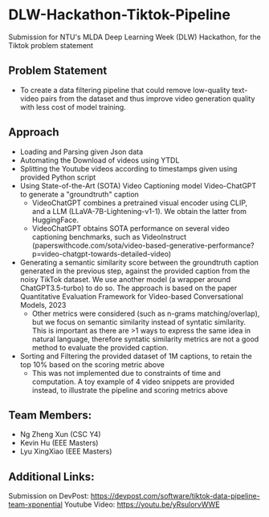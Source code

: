 # DLW-Hackathon-Tiktok-Pipeline
Submission for NTU's MLDA Deep Learning Week (DLW) Hackathon, for the Tiktok problem statement


## Problem Statement
- To create a data filtering pipeline that could remove low-quality text-video pairs from the dataset and thus improve video generation quality with less cost of model training.

## Approach
- Loading and Parsing given Json data
- Automating the Download of videos using YTDL
- Splitting the Youtube videos according to timestamps given using provided Python script
- Using State-of-the-Art (SOTA) Video Captioning model Video-ChatGPT to generate a "groundtruth" caption
  - VideoChatGPT combines a pretrained visual encoder using CLIP, and a LLM (LLaVA-7B-Lightening-v1-1). We obtain the latter from HuggingFace.
  - VideoChatGPT obtains SOTA performance on several video captioning benchmarks, such as VideoInstruct (paperswithcode.com/sota/video-based-generative-performance?p=video-chatgpt-towards-detailed-video)
- Generating a semantic similarity score between the groundtruth caption generated in the previous step, against the provided caption from the noisy TikTok dataset. We use another model (a wrapper around ChatGPT3.5-turbo) to do so. The approach is based on the paper Quantitative Evaluation Framework for Video-based Conversational Models, 2023
  - Other metrics were considered (such as n-grams matching/overlap), but we focus on semantic similarity instead of syntatic similarity. This is important as there are >1 ways to express the same idea in natural language, therefore syntatic similarity metrics are not a good method to evaluate the provided caption.
- Sorting and Filtering the provided dataset of 1M captions, to retain the top 10% based on the scoring metric above
  - This was not implemented due to constraints of time and computation. A toy example of 4 video snippets are provided instead, to illustrate the pipeline and scoring metrics above

## Team Members:
- Ng Zheng Xun (CSC Y4)
- Kevin Hu (EEE Masters)
- Lyu XingXiao (EEE Masters)


## Additional Links:
Submission on DevPost: https://devpost.com/software/tiktok-data-pipeline-team-xponential
Youtube Video: https://youtu.be/yRsulorvWWE
